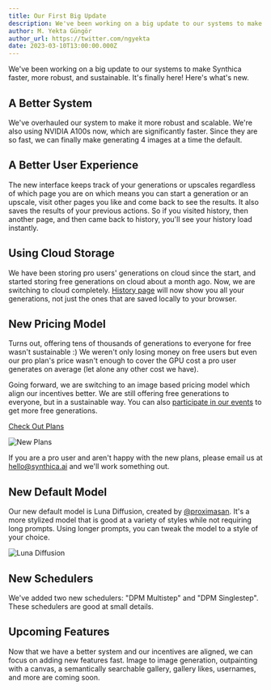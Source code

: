 ```yaml
---
title: Our First Big Update
description: We've been working on a big update to our systems to make Synthica faster, mor robust and sustainable. It's finally here! We have a new system, a new pricing model, a new default model and new schedulers.
author: M. Yekta Güngör
author_url: https://twitter.com/ngyekta
date: 2023-03-10T13:00:00.000Z
---
```


We've been working on a big update to our systems to make Synthica faster, more robust, and sustainable. It's finally here! Here's what's new.

## A Better System

We've overhauled our system to make it more robust and scalable. We're also using NVIDIA A100s now, which are significantly faster. Since they are so fast, we can finally make generating 4 images at a time the default. 

## A Better User Experience

The new interface keeps track of your generations or upscales regardless of which page you are on which means you can start a generation or an upscale, visit other pages you like and come back to see the results. It also saves the results of your previous actions. So if you visited history, then another page, and then came back to history, you'll see your history load instantly.

## Using Cloud Storage

We have been storing pro users' generations on cloud since the start, and started storing free generations on cloud about a month ago. Now, we are switching to cloud completely. [History page](https://Synthica.ai/history) will now show you all your generations, not just the ones that are saved locally to your browser.

## New Pricing Model

Turns out, offering tens of thousands of generations to everyone for free wasn't sustainable :) We weren't only losing money on free users but even our pro plan's price wasn't enough to cover the GPU cost a pro user generates on average (let alone any other cost we have).

Going forward, we are switching to an image based pricing model which align our incentives better. We are still offering free generations to everyone, but in a sustainable way. You can also [participate in our events](https://Synthica.ai/discord) to get more free generations.

[Check Out Plans](https://Synthica.ai/pricing)<!--rehype:button=true-->

![New Plans](https://ba.synthica.ai/blog/plans.jpg)<!--rehype:width=2560   &height= 1200-->

If you are a pro user and aren't happy with the new plans, please email us at [hello@synthica.ai](mailto:hello@synthica.ai) and we'll work something out.

## New Default Model

Our new default model is Luna Diffusion, created by [@proximasan](https://twitter.com/proximasan). It's a more stylized model that is good at a variety of styles while not requiring long prompts. Using longer prompts, you can tweak the model to a style of your choice.

![Luna Diffusion](https://ba.synthica.ai/blog/luna-diffusion.jpg)<!--rehype:width=2560   &height= 1440-->

## New Schedulers

We've added two new schedulers: "DPM Multistep" and "DPM Singlestep". These schedulers are good at small details.

## Upcoming Features

Now that we have a better system and our incentives are aligned, we can focus on adding new features fast. Image to image generation, outpainting with a canvas, a semantically searchable gallery, gallery likes, usernames, and more are coming soon.
